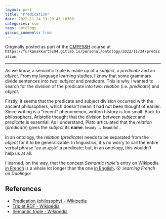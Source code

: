```yaml
---
layout: post
title: "Predication"
date: 2022-11-24 13:20:43 +0300
categories: ssw
tags: ontology
giscus_comments: true
---
```


Originally posted as part of the [CMPE58H](https://cmpe.boun.edu.tr/courses/cmpe58h) course at `https://furkanakkurt5204.gitlab.io/personal/ontology/2022/11/24/predication`.

---

As we know, a semantic triple is made up of a _subject_, a _predicate_ and an _object_. From my language learning studies, I know that some grammars divide sentences into two: _subject_ and _predicate_. This is why I wanted to search for the division of the predicate into two: _relation_ (i.e. _predicate_) and _object_.

Firstly, it seems that the predicate and subject division occurred with the ancient philosophers, which doesn't mean it had not been thought of earlier. Since writing is a "recent" phenomenon, written history is too small. Back to philosophers, Aristotle thought that the division between _subject_ and _predicate_ is essential. As I understand, Plato articulated that the _relation_ (_predicate_) gives the _subject_ its **name**: <span style="font-family: georgia"> beauty → beautiful </span> .

In an ontology, the _relation_ (_predicate_) needs to be separated from the _object_ for it to be generalizable. In linguistics, it's no worry to call the entire verbal phrase <span style="font-family: georgia"> "eat an apple" </span> a predicate; but, in an ontology, this wouldn't help us at all.

<!-- Philosophers -->

<!-- it seems early committing didn't publish it, needed another change after the date -->

I learned, on the way, that the concept _Semantic triple_'s entry on Wikipedia [in French](https://fr.wikipedia.org/wiki/Triplet_RDF) is a whole lot longer than the one [in English](https://en.wikipedia.org/wiki/Semantic_triple). 😮 _:learning French on Duolingo:_

## References

- [Predication (philosophy) - Wikipedia](<https://en.wikipedia.org/wiki/Predication_(philosophy)>)
- [Triplet RDF - Wikipédia](https://fr.wikipedia.org/wiki/Triplet_RDF)
- [Semantic triple - Wikipedia](https://en.wikipedia.org/wiki/Semantic_triple)
